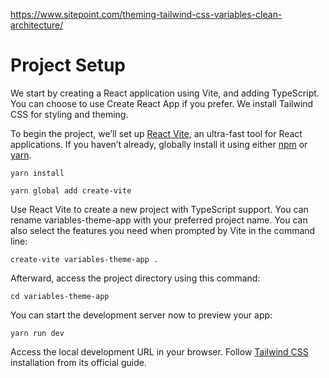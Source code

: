 https://www.sitepoint.com/theming-tailwind-css-variables-clean-architecture/


# Project Setup
We start by creating a React application using Vite, and adding TypeScript. You can choose to use Create React App if you prefer. We install Tailwind CSS for styling and theming.

To begin the project, we’ll set up [React Vite](https://vitejs.dev/guide/), an ultra-fast tool for React applications. If you haven’t already, globally install it using either [npm](https://www.npmjs.com/) or [yarn](https://yarnpkg.com/).
```
yarn install
```

```
yarn global add create-vite
```

Use React Vite to create a new project with TypeScript support. You can rename variables-theme-app with your preferred project name. You can also select the features you need when prompted by Vite in the command line:
```
create-vite variables-theme-app .
```

Afterward, access the project directory using this command:
``` 
cd variables-theme-app
```

You can start the development server now to preview your app:
```
yarn run dev
```

Access the local development URL in your browser. Follow [Tailwind CSS](https://tailwindcss.com/docs/guides/vite) installation from its official guide.
